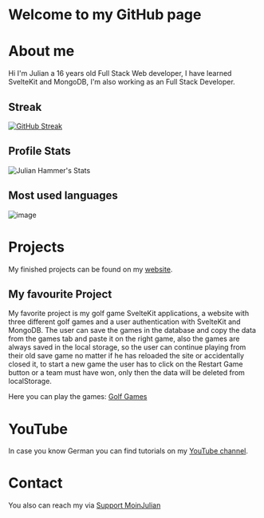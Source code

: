 # Welcome to my GitHub page

# About me

Hi I'm Julian a 16 years old Full Stack Web developer, I have learned SvelteKit and MongoDB, I'm also working as an Full Stack Developer.

## Streak

[![GitHub Streak](https://streak-stats.demolab.com?user=moinjulian&theme=dark)](https://git.io/streak-stats)

## Profile Stats

![Julian Hammer's Stats](https://github-readme-stats.vercel.app/api?username=moinjulian&show_icons=true&theme=dark)

## Most used languages

![image](https://github-readme-stats.vercel.app/api/top-langs/?username=moinjulian&layout=pie&langs_count=20&theme=dark)
# Projects

My finished projects can be found on my [website](https://moinjulian.com).

## My favourite Project

My favorite project is my golf game SvelteKit applications, a website with three
different golf games and a user authentication with SvelteKit and MongoDB. The user can
save the games in the database and copy the data from the games tab and paste it on
the right game, also the games are always saved in the local storage, so the user can
continue playing from their old save game no matter if he has reloaded the site or
accidentally closed it, to start a new game the user has to click on the Restart Game
button or a team must have won, only then the data will be deleted from localStorage.

Here you can play the games: [Golf Games](https://golf.moinjulian.com)

# YouTube

In case you know German you can find tutorials on my [YouTube channel](https://www.youtube.com/@moinjulian).

# Contact

You also can reach my via [Support MoinJulian](support@moinjulian.com)
